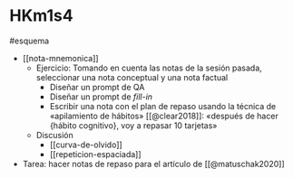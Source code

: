 # HKm1s4
#esquema 
- [[nota-mnemonica]]
    - Ejercicio: Tomando en cuenta las notas de la sesión pasada, seleccionar una nota conceptual y una nota factual
        - Diseñar un prompt de QA
        - Diseñar un prompt de *fill-in*
        - Escribir una nota con el plan de repaso usando la técnica de «apilamiento de hábitos» [[@clear2018]]: «después de hacer {hábito cognitivo}, voy a repasar 10 tarjetas»
    - Discusión
        - [[curva-de-olvido]]
        - [[repeticion-espaciada]]
- Tarea: hacer notas de repaso para el artículo de [[@matuschak2020]]